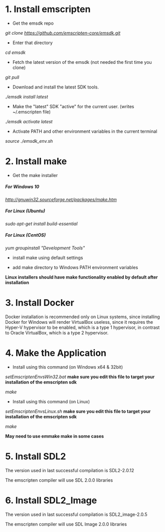 # 1. Install emscripten

+ Get the emsdk repo

*git clone https://github.com/emscripten-core/emsdk.git*

+ Enter that directory

*cd emsdk*

+ Fetch the latest version of the emsdk (not needed the first time you clone)

*git pull*

+ Download and install the latest SDK tools.

*./emsdk install latest*

+ Make the "latest" SDK "active" for the current user. (writes ~/.emscripten file)

*./emsdk activate latest*

+ Activate PATH and other environment variables in the current terminal

*source ./emsdk_env.sh*


# 2. Install make

+ Get the make installer

##### For Windows 10

*http://gnuwin32.sourceforge.net/packages/make.htm*

##### For Linux (Ubuntu)

*sudo apt-get install build-essential*

##### For Linux (CentOS)

*yum groupinstall "Development Tools"*

+ install make using default settings

+ add make directory to Windows PATH environment variables

**Linux installers should have make functionality enabled by default after installation**


# 3. Install Docker

Docker installation is recommended only on Linux systems, since installing Docker for Windows will render VirtualBox useless, since it requires the Hyper-V hypervisor to be enabled, which is a type 1 hypervisor, in contrast to Oracle VirtualBox, which is a type 2 hypervisor.

# 4. Make the Application
+ Install using this command  (on Windows x64 & 32bit)

*setEmscriptenEnvsWin32.bat* **make sure you edit this file to target your installation of the emscripten sdk**

*make*

+ Install using this command  (on Linux)

*setEmscriptenEnvsLinux.sh* **make sure you edit this file to target your installation of the emscripten sdk**

*make*

**May need to use emmake make in some cases**


# 5. Install SDL2

The version used in last successful compilation is SDL2-2.0.12

The emscripten compiler will use SDL 2.0.0 libraries


# 6. Install SDL2_Image

The version used in last successful compilation is SDL2_image-2.0.5

The emscripten compiler will use SDL Image 2.0.0 libraries
